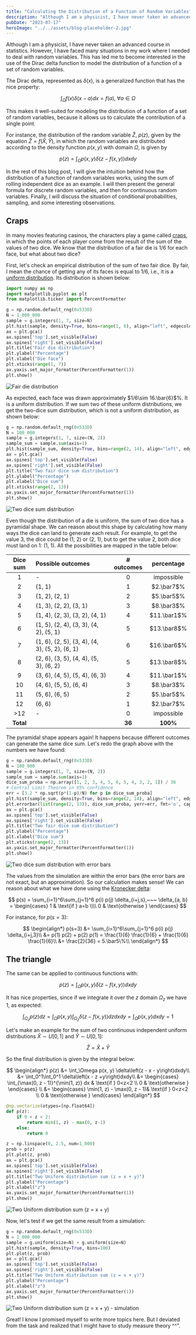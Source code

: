 ```yaml
---
title: "Calculating the Distribution of a Function of Random Variables"
description: "Although I am a physicist, I have never taken an advanced course in statistics. However, I have faced many situations in my work where I needed to deal with random variables. This has led me to become interested in the use of the Dirac delta function to model the distribution of a function of a set of random variables."
pubDate: "2023-07-17"
heroImage: "../../assets/blog-placeholder-2.jpg"
---
```


Although I am a physicist, I have never taken an advanced course in statistics. However, I have faced many situations in my work where I needed to deal with random variables. This has led me to become interested in the use of the Dirac delta function to model the distribution of a function of a set of random variables.

The Dirac delta, represented as $\delta(x)$, is a generalized function that has the nice property:

$$
\int_\Omega f(x) \delta(x-a) dx = f(a), ~\forall a \in \Omega
$$

This makes it well-suited for modeling the distribution of a function of a set of random variables, because it allows us to calculate the contribution of a single point.

For instance, the distribution of the random variable $\hat{Z}$, $p(z)$, given by the equation $\hat{Z} = f\left(\hat{X}, \hat{Y}\right)$, in which the random variables are distributed according to the density function $p(x, y)$ with domain $\Omega$, is given by

$$
p(z) = \int_\Omega p(x, y) \delta\left(z - f(x, y)\right)dxdy
$$

In the rest of this blog post, I will give the intuition behind how the distribution of a function of random variables works, using the sum of rolling independent dice as an example. I will then present the general formula for discrete random variables, and then for continuous random variables. Finally, I will discuss the situation of conditional probabilities, sampling, and some interesting observations.

## Craps

In many movies featuring casinos, the characters play a game called [craps](https://en.wikipedia.org/wiki/Craps), in which the points of each player come from the result of the sum of the values of two dice. We know that the distribution of a fair die is $1/6$ for each face, but what about two dice?

First, let's check an empirical distribution of the sum of two fair dice. By fair, I mean the chance of getting any of its faces is equal to $1/6$, i.e., it is a [uniform distribution](https://en.wikipedia.org/wiki/Continuous_uniform_distribution). Its distribution is shown below:

```python
import numpy as np
import matplotlib.pyplot as plt
from matplotlib.ticker import PercentFormatter

g = np.random.default_rng(0x533D)
N = 1_000_000
sample = g.integers(1, 7, size=N)
plt.hist(sample, density=True, bins=range(1, 8), align="left", edgecolor='black')
ax = plt.gca()
ax.spines['top'].set_visible(False)
ax.spines['right'].set_visible(False)
plt.title("Fair die distribution")
plt.ylabel("Percentage")
plt.xlabel("Die face")
plt.xticks(range(1, 7))
ax.yaxis.set_major_formatter(PercentFormatter(1))
plt.show()
```

![Fair die distribution](/images/delta-random-variable_2_0.png)

As expected, each face was drawn approximately $1/6\sim 16.\bar{6}$%. It is a uniform distribution. If we sum two of these uniform distributions, we get the two-dice sum distribution, which is not a uniform distribution, as shown below:

```python
g = np.random.default_rng(0x533D)
N = 100_000
sample = g.integers(1, 7, size=(N, 2))
sample_sum = sample.sum(axis=1)
plt.hist(sample_sum, density=True, bins=range(2, 14), align="left", edgecolor='black')
ax = plt.gca()
ax.spines['top'].set_visible(False)
ax.spines['right'].set_visible(False)
plt.title("Two fair dice sum distribution")
plt.ylabel("Percentage")
plt.xlabel("Dice sum")
plt.xticks(range(2, 13))
ax.yaxis.set_major_formatter(PercentFormatter(1))
plt.show()
```

![Two dice sum distribution](/images/delta-random-variable_4_0.png)

Even though the distribution of a die is uniform, the sum of two dice has a pyramidal shape. We can reason about this shape by calculating how many ways the dice can land to generate each result. For example, to get the value $3$, the dice could be (1, 2) or (2, 1), but to get the value 2, both dice must land on 1: (1, 1). All the possibilities are mapped in the table below:

| Dice sum | Possible outcomes                | # outcomes | percentage         |
|:--------:|:------------------------------- |:----------:|:------------------:|
| 1        | -                               | 0          | impossible         |
| 2        | (1, 1)                          | 1          | $2.\bar7$%         |
| 3        | (1, 2), (2, 1)                  | 2          | $5.\bar5$%         |
| 4        | (1, 3), (2, 2), (3, 1)          | 3          | $8.\bar3$%         |
| 5        | (1, 4), (2, 3), (3, 2), (4, 1)  | 4          | $11.\bar1$%        |
| 6        | (1, 5), (2, 4), (3, 3), (4, 2), (5, 1) | 5   | $13.\bar8$%        |
| 7        | (1, 6), (2, 5), (3, 4), (4, 3), (5, 2), (6, 1) | 6 | $16.\bar6$% |
| 8        | (2, 6), (3, 5), (4, 4), (5, 3), (6, 2) | 5   | $13.\bar8$%        |
| 9        | (3, 6), (4, 5), (5, 4), (6, 3)  | 4          | $11.\bar1$%        |
| 10       | (4, 6), (5, 5), (6, 4)          | 3          | $8.\bar3$%         |
| 11       | (5, 6), (6, 5)                  | 2          | $5.\bar5$%         |
| 12       | (6, 6)                          | 1          | $2.\bar7$%         |
| >12      | -                               | 0          | impossible         |
| **Total**|                                  | **36**     | **100%**           |

The pyramidal shape appears again! It happens because different outcomes can generate the same dice sum. Let's redo the graph above with the numbers we have found:

```python
g = np.random.default_rng(0x533D)
N = 100_000
sample = g.integers(1, 7, size=(N, 2))
sample_sum = sample.sum(axis=1)
dice_sum_proba = np.array([1, 2, 3, 4, 5, 6, 5, 4, 3, 2, 1]) / 36
# Central Limit Theorem in 95% confidence
err = [3.2 * np.sqrt(p*(1-p)/N) for p in dice_sum_proba]
plt.hist(sample_sum, density=True, bins=range(2, 14), align="left", edgecolor='black')
plt.errorbar(list(range(2, 13)), dice_sum_proba, yerr=err, fmt='o', capsize=4)
ax = plt.gca()
ax.spines['top'].set_visible(False)
ax.spines['right'].set_visible(False)
plt.title("Two fair dice sum distribution")
plt.ylabel("Percentage")
plt.xlabel("Dice sum")
plt.xticks(range(2, 13))
ax.yaxis.set_major_formatter(PercentFormatter(1))
plt.show()
```

![Two dice sum distribution with error bars](/images/delta-random-variable_6_0.png)

The values from the simulation are within the error bars (the error bars are not exact, but an approximation). So our calculation makes sense! We can reason about what we have done using the [Kronecker delta](https://en.wikipedia.org/wiki/Kronecker_delta):

$$
p(s) = \sum_{i=1}^6\sum_{j=1}^6 p(i) p(j) \delta_{i+j,s},~~~ \delta_{a, b} =
\begin{cases}
    1 & \text{if } a=b \\\\
    0 & \text{otherwise }
\end{cases}
$$

For instance, for $p(s=3)$:

$$
\begin{align*}
p(s=3) &= \sum_{i=1}^6\sum_{j=1}^6 p(i) p(j) \delta_{i+j,3}\\
       &= p(1) p(2) + p(2) p(1) = \frac{1}{6} \frac{1}{6} + \frac{1}{6} \frac{1}{6}\\
       &= \frac{2}{36} = 5.\bar5\%\\
\end{align*}
$$

## The triangle

The same can be applied to continuous functions with:

$$
p(z) = \int_\Omega p(x, y) \delta\left(z - f(x, y)\right)dxdy
$$

It has nice properties, since if we integrate it over the $z$ domain $\Omega_z$ we have 1, as expected:

$$
\int_{\Omega_z}p(z)dz = \int_\Omega p(x, y) \int_{\Omega_z}\delta\left(z - f(x, y)\right)dzdxdy = \int_\Omega p(x, y) dxdy = 1
$$

Let's make an example for the sum of two continuous independent uniform distributions $\hat{X}\sim U[0,1]$ and $\hat{Y}\sim U[0,1]$:

$$
\hat{Z} = \hat{X} + \hat{Y}
$$

So the final distribution is given by the integral below:

$$
\begin{align*}
p(z) &= \int_\Omega p(x, y) \delta\left(z - x - y\right)dxdy\\
     &= \int_0^1\int_0^1 \delta\left(x - z +y\right)dxdy\\
     &= \begin{cases}
    \int_{\max(0, z - 1)}^{\min(1, z)} dx & \text{if } 0<z<2 \\
    0 & \text{otherwise }
\end{cases} \\
     &= \begin{cases}
    \min(1, z) -  \max(0, z - 1)& \text{if } 0<z<2 \\
    0 & \text{otherwise }
\end{cases}
\end{align*}
$$

```python
@np.vectorize(otypes=[np.float64])
def p(z):
    if 0 < z < 2:
        return min(1, z) - max(0, z-1)
    else:
        return 0

z = np.linspace(0, 2.5, num=1_000)
prob = p(z)
plt.plot(z, prob)
ax = plt.gca()
ax.spines['top'].set_visible(False)
ax.spines['right'].set_visible(False)
plt.title("Two Uniform distribution sum (z = x + y)")
plt.ylabel("Percentage")
plt.xlabel("z")
ax.yaxis.set_major_formatter(PercentFormatter(1))
plt.show()
```

![Two Uniform distribution sum (z = x + y)](/images/delta-random-variable_9_0.png)

Now, let's test if we get the same result from a simulation:

```python
g = np.random.default_rng(0x533D)
N = 1_000_000
sample = g.uniform(size=N) + g.uniform(size=N)
plt.hist(sample, density=True, bins=100)
plt.plot(z, prob)
ax = plt.gca()
ax.spines['top'].set_visible(False)
ax.spines['right'].set_visible(False)
plt.title("Two Uniform distribution sum (z = x + y)")
plt.ylabel("Percentage")
plt.xlabel("z")
ax.yaxis.set_major_formatter(PercentFormatter(1))
plt.show()
```

![Two Uniform distribution sum (z = x + y) - simulation](/images/delta-random-variable_11_0.png)

Great! I know I promised myself to write more topics here. But I deviated from the task and realized that I might have to study measure theory ^^".
